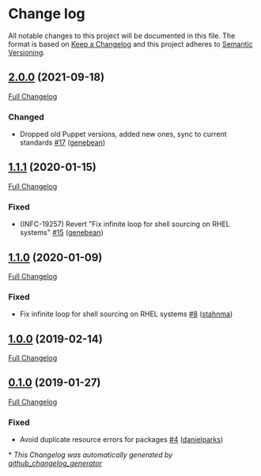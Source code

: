 # Change log

All notable changes to this project will be documented in this file. The format is based on [Keep a Changelog](http://keepachangelog.com/en/1.0.0/) and this project adheres to [Semantic Versioning](http://semver.org).

## [2.0.0](https://github.com/ploperations/ploperations-bash/tree/2.0.0) (2021-09-18)

[Full Changelog](https://github.com/ploperations/ploperations-bash/compare/1.1.1...2.0.0)

### Changed

- Dropped old Puppet versions, added new ones, sync to current standards [\#17](https://github.com/ploperations/ploperations-bash/pull/17) ([genebean](https://github.com/genebean))

## [1.1.1](https://github.com/ploperations/ploperations-bash/tree/1.1.1) (2020-01-15)

[Full Changelog](https://github.com/ploperations/ploperations-bash/compare/1.1.0...1.1.1)

### Fixed

- \(INFC-19257\) Revert "Fix infinite loop for shell sourcing on RHEL systems" [\#15](https://github.com/ploperations/ploperations-bash/pull/15) ([genebean](https://github.com/genebean))

## [1.1.0](https://github.com/ploperations/ploperations-bash/tree/1.1.0) (2020-01-09)

[Full Changelog](https://github.com/ploperations/ploperations-bash/compare/1.0.0...1.1.0)

### Fixed

- Fix infinite loop for shell sourcing on RHEL systems [\#8](https://github.com/ploperations/ploperations-bash/pull/8) ([stahnma](https://github.com/stahnma))

## [1.0.0](https://github.com/ploperations/ploperations-bash/tree/1.0.0) (2019-02-14)

[Full Changelog](https://github.com/ploperations/ploperations-bash/compare/0.1.0...1.0.0)

## [0.1.0](https://github.com/ploperations/ploperations-bash/tree/0.1.0) (2019-01-27)

[Full Changelog](https://github.com/ploperations/ploperations-bash/compare/613fb14082625b85b771d87ec55005d5b71eda59...0.1.0)

### Fixed

- Avoid duplicate resource errors for packages [\#4](https://github.com/ploperations/ploperations-bash/pull/4) ([danielparks](https://github.com/danielparks))



\* *This Changelog was automatically generated by [github_changelog_generator](https://github.com/github-changelog-generator/github-changelog-generator)*
